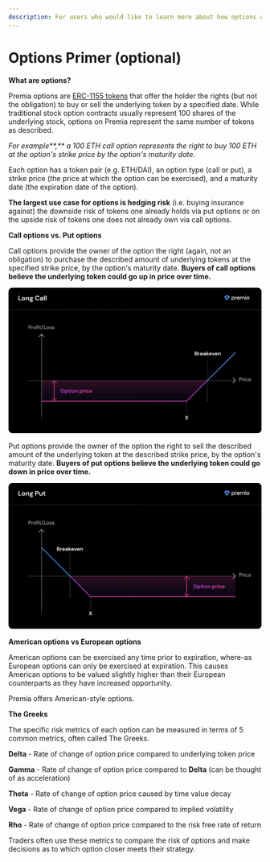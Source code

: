 ```yaml
---
description: For users who would like to learn more about how options work in general.
---
```


# Options Primer (optional)

**What are options?**

Premia options are [ERC-1155 tokens](https://eips.ethereum.org/EIPS/eip-1155) that offer the holder the rights (but not the obligation) to buy or sell the underlying token by a specified date. While traditional stock option contracts usually represent 100 shares of the underlying stock, options on Premia represent the same number of tokens as described.

_For example**,** a 100 ETH call option represents the right to buy 100 ETH at the option's strike price by the option's maturity date._

Each option has a token pair (e.g. ETH/DAI), an option type (call or put), a strike price (the price at which the option can be exercised), and a maturity date (the expiration date of the option).

**The largest use case for options is hedging risk** (i.e. buying insurance against) the downside risk of tokens one already holds via put options or on the upside risk of tokens one does not already own via call options.

**Call options vs. Put options**

Call options provide the owner of the option the right (again, not an obligation) to purchase the described amount of underlying tokens at the specified strike price, by the option's maturity date. **Buyers of call options believe the underlying token could go up in price over time.**

![Call options rise in value as the underlying token price rises in value.](.gitbook/assets/2.2.png)

Put options provide the owner of the option the right to sell the described amount of the underlying token at the described strike price, by the option's maturity date. **Buyers of put options believe the underlying token could go down in price over time.**

![Put options rise in value as the underlying tokens drops in value.](<.gitbook/assets/2.1 (1).png>)

**American options vs European options**

American options can be exercised any time prior to expiration, where-as European options can only be exercised at expiration. This causes American options to be valued slightly higher than their European counterparts as they have increased opportunity.

Premia offers American-style options.

**The Greeks**

The specific risk metrics of each option can be measured in terms of 5 common metrics, often called The Greeks.

**Delta** - Rate of change of option price compared to underlying token price

**Gamma** - Rate of change of option price compared to **Delta** (can be thought of as acceleration)

**Theta** - Rate of change of option price caused by time value decay

**Vega** - Rate of change of option price compared to implied volatility

**Rho** - Rate of change of option price compared to the risk free rate of return

Traders often use these metrics to compare the risk of options and make decisions as to which option closer meets their strategy.
